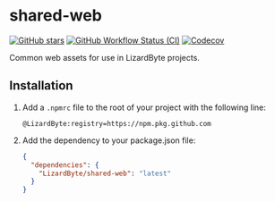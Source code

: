 # shared-web

[![GitHub stars](https://img.shields.io/github/stars/lizardbyte/shared-web.svg?logo=github&style=for-the-badge)](https://github.com/LizardByte/shared-web)
[![GitHub Workflow Status (CI)](https://img.shields.io/github/actions/workflow/status/lizardbyte/shared-web/ci.yml.svg?branch=master&label=CI%20build&logo=github&style=for-the-badge)](https://github.com/LizardByte/shared-web/actions/workflows/CI.yml?query=branch%3Amaster)
[![Codecov](https://img.shields.io/codecov/c/gh/LizardByte/shared-web?token=gWHqqpMAuO&style=for-the-badge&logo=codecov&label=codecov)](https://codecov.io/gh/LizardByte/shared-web)

Common web assets for use in LizardByte projects.

## Installation
1. Add a `.npmrc` file to the root of your project with the following line:
   ```
   @LizardByte:registry=https://npm.pkg.github.com
   ```

2. Add the dependency to your package.json file:
   ```json
   {
     "dependencies": {
       "LizardByte/shared-web": "latest"
     }
   }
   ```
